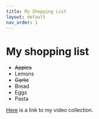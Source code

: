 ```yaml
---
title: My Shopping List
layout: default
nav_order: 1
---
```


# My shopping list

- ~~Apples~~
- Lemons
- ~~Garlic~~
- Bread
- Eggs
- Pasta

[Here](videoCollection) is a link to my video collection.